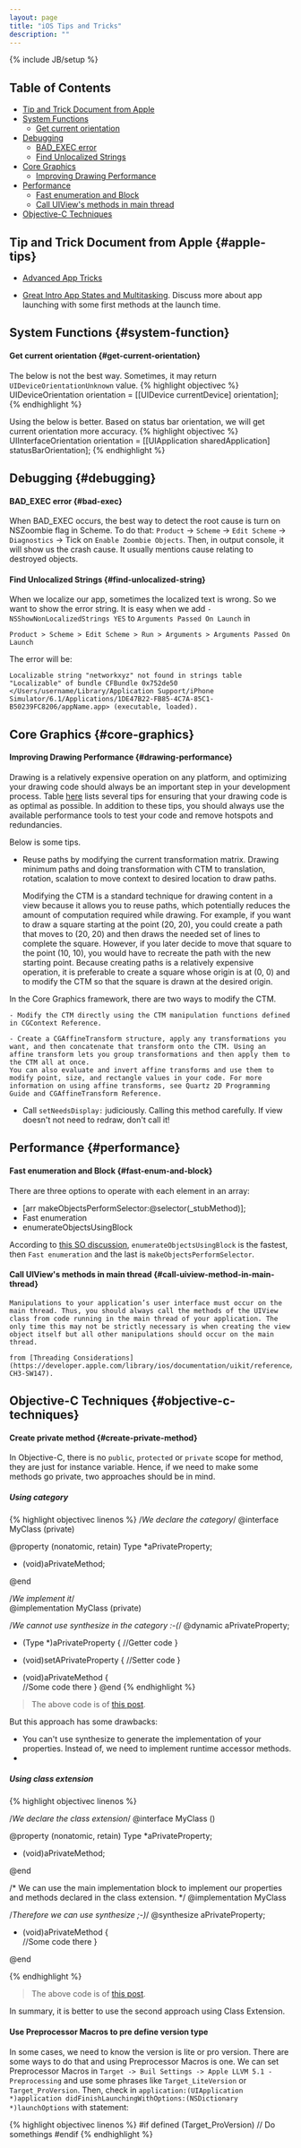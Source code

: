 ```yaml
---
layout: page
title: "iOS Tips and Tricks"
description: ""
---
```

{% include JB/setup %}

## Table of Contents
- [Tip and Trick Document from Apple](#apple-tips)
- [System Functions](#system-function)
	- [Get current orientation](#get-current-orientation)
- [Debugging](#debugging)
	- [BAD_EXEC error](#bad-exec)
	- [Find Unlocalized Strings](#find-unlocalized-string)
- [Core Graphics](#core-graphics)
	- [Improving Drawing Performance](#drawing-performance)
- [Performance](#performance)
	- [Fast enumeration and Block](#fast-enum-and-block)
	- [Call UIView's methods in main thread](#call-uiview-method-in-main-thread)
- [Objective-C Techniques](#objective-c-techniques)

## Tip and Trick Document from Apple {#apple-tips}
- [Advanced App Tricks](https://developer.apple.com/library/ios/documentation/iPhone/Conceptual/iPhoneOSProgrammingGuide/AdvancedAppTricks/AdvancedAppTricks.html)

- [Great Intro App States and Multitasking](https://developer.apple.com/library/ios/documentation/iphone/conceptual/iphoneosprogrammingguide/ManagingYourApplicationsFlow/ManagingYourApplicationsFlow.html#//apple_ref/doc/uid/TP40007072-CH4-SW47). Discuss more about app launching with some first methods at the launch time. 

## System Functions {#system-function}

#### Get current orientation {#get-current-orientation}

The below is not the best way. Sometimes, it may return ```UIDeviceOrientationUnknown``` value.
{% highlight objectivec %}
UIDeviceOrientation orientation = [[UIDevice currentDevice] orientation];
{% endhighlight %}

Using the below is better. Based on status bar orientation, we will get current orientation more accuracy.
{% highlight objectivec %}
UIInterfaceOrientation orientation = [[UIApplication sharedApplication] statusBarOrientation];
{% endhighlight %}

## Debugging {#debugging}

#### BAD_EXEC error {#bad-exec}
When BAD_EXEC occurs, the best way to detect the root cause is turn on NSZoombie flag in Scheme.
To do that: ```Product``` -> ```Scheme``` -> ```Edit Scheme``` -> ```Diagnostics``` -> Tick on ```Enable Zoombie Objects```. 
Then, in output console, it will show us the crash cause. It usually mentions cause relating to destroyed objects.

#### Find Unlocalized Strings {#find-unlocalized-string}
When we localize our app, sometimes the localized text is wrong. So we want to show the error string. It is easy when we add ```-NSShowNonLocalizedStrings YES``` to ```Arguments Passed On Launch``` in 

```
Product > Scheme > Edit Scheme > Run > Arguments > Arguments Passed On Launch
```

The error will be:

```
Localizable string "networkxyz" not found in strings table "Localizable" of bundle CFBundle 0x752de50 </Users/username/Library/Application Support/iPhone Simulator/6.1/Applications/1DE47B22-FB85-4C7A-85C1-B50239FC8206/appName.app> (executable, loaded).
```

## Core Graphics {#core-graphics}

#### Improving Drawing Performance {#drawing-performance}
Drawing is a relatively expensive operation on any platform, and optimizing your drawing code should always be an important step in your development process. Table [here](https://developer.apple.com/library/ios/documentation/2ddrawing/conceptual/drawingprintingios/DrawingTips/DrawingTips.html#//apple_ref/doc/uid/TP40010156-CH18-SW1) lists several tips for ensuring that your drawing code is as optimal as possible. In addition to these tips, you should always use the available performance tools to test your code and remove hotspots and redundancies.

Below is some tips.

- Reuse paths by modifying the current transformation matrix. Drawing minimum paths and doing transformation with CTM to translation, rotation, scalation to move context to desired location to draw paths.

	Modifying the CTM is a standard technique for drawing content in a view because it allows you to reuse paths, which potentially reduces the amount of computation required while drawing. For example, if you want to draw a square starting at the point (20, 20), you could create a path that moves to (20, 20) and then draws the needed set of lines to complete the square. However, if you later decide to move that square to the point (10, 10), you would have to recreate the path with the new starting point. Because creating paths is a relatively expensive operation, it is preferable to create a square whose origin is at (0, 0) and to modify the CTM so that the square is drawn at the desired origin.

In the Core Graphics framework, there are two ways to modify the CTM. 
	
	- Modify the CTM directly using the CTM manipulation functions defined in CGContext Reference. 
	
	- Create a CGAffineTransform structure, apply any transformations you want, and then concatenate that transform onto the CTM. Using an affine transform lets you group transformations and then apply them to the CTM all at once. 
	You can also evaluate and invert affine transforms and use them to modify point, size, and rectangle values in your code. For more information on using affine transforms, see Quartz 2D Programming Guide and CGAffineTransform Reference.

- Call ```setNeedsDisplay:``` judiciously. Calling this method carefully. If view doesn't not need to redraw, don't call it!

## Performance {#performance}

#### Fast enumeration and Block {#fast-enum-and-block}
There are three options to operate with each element in an array:

- [arr makeObjectsPerformSelector:@selector(_stubMethod)];
- Fast enumeration
- enumerateObjectsUsingBlock

According to [this SO discussion](http://stackoverflow.com/questions/4486622/when-to-use-enumerateobjectsusingblock-vs-for/4487012#4487012), ```enumerateObjectsUsingBlock``` is the fastest, then ```Fast enumeration``` and the last is ```makeObjectsPerformSelector```. 

#### Call UIView's methods in main thread {#call-uiview-method-in-main-thread}
	Manipulations to your application’s user interface must occur on the main thread. Thus, you should always call the methods of the UIView class from code running in the main thread of your application. The only time this may not be strictly necessary is when creating the view object itself but all other manipulations should occur on the main thread.

	from [Threading Considerations](https://developer.apple.com/library/ios/documentation/uikit/reference/uiview_class/UIView/UIView.html#//apple_ref/doc/uid/TP40006816-CH3-SW147). 

## Objective-C Techniques {#objective-c-techniques}

#### Create private method {#create-private-method}
In Objective-C, there is no ```public```, ```protected``` or ```private``` scope for method, they are just for instance variable. Hence, if we need to make some methods go private, two approaches should be in mind. 

##### Using category

{% highlight objectivec linenos %}
/*We declare the category*/
@interface  MyClass (private)

@property (nonatomic, retain) Type *aPrivateProperty; 
- (void)aPrivateMethod;

@end

/*We implement it*/    
@implementation MyClass (private)

/*We cannot use synthesize in the category :-(*/
@dynamic aPrivateProperty;
- (Type *)aPrivateProperty {
    //Getter code
}

- (void)setAPrivateProperty {
    //Setter code
}

- (void)aPrivateMethod {        
    //Some code there
}
@end
{% endhighlight %}

> The above code is of [this post](http://www.benjaminloulier.com/posts/private-properties-methods-and-ivars-in-objective-c/). 

But this approach has some drawbacks:
- You can't use synthesize to generate the implementation of your properties. Instead of, we need to implement runtime accessor methods.
- 

##### Using class extension

{% highlight objectivec linenos %}

/*We declare the class extension*/
@interface  MyClass () 

@property (nonatomic, retain) Type *aPrivateProperty; 
- (void)aPrivateMethod;

@end

/*
We can use the main implementation block to implement our properties
and methods declared in the class extension.
*/
@implementation MyClass

/*Therefore we can use synthesize ;-)*/
@synthesize aPrivateProperty;

- (void)aPrivateMethod {        
    //Some code there
}

@end

{% endhighlight %}

> The above code is of [this post](http://www.benjaminloulier.com/posts/private-properties-methods-and-ivars-in-objective-c/).

In summary, it is better to use the second approach using Class Extension.

#### Use Preprocessor Macros to pre define version type
In some cases, we need to know the version is lite or pro version. There are some ways to do that and using Preprocessor Macros is one. 
We can set Preprocessor Macros in ```Target -> Buil Settings -> Apple LLVM 5.1 - Preprocessing``` and use some phrases like ```Target_LiteVersion``` or ```Target_ProVersion```. 
Then, check in ```application:(UIApplication *)application didFinishLaunchingWithOptions:(NSDictionary *)launchOptions``` with statement:

{% highlight objectivec linenos %}
#if defined (Target_ProVersion)
    // Do somethings
#endif
{% endhighlight %}




